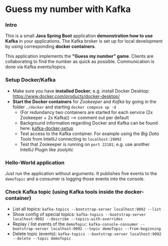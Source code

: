 # Guess my number with Kafka

### Intro

This is a small **Java Spring Boot** application **demonstration how to use Kafka** in your applications. 
The Kafka broker is set up for local development by using corresponding **docker containers**.

This application implements the **"Guess my number" game**. 
Clients are collaborating to find the number as quick as possible. Communication is done via Kafka events/topics.

### Setup Docker/Kafka

 * Make sure you have **installed Docker**; e.g. install Docker Desktop: https://www.docker.com/products/docker-desktop/
 * **Start the Docker containers** for *Zookeeper* and *Kafka*  by going in the folder `./docker` and starting `docker compose up -d` 
   * (For redundancy two containers are started for each service (2x Zookeeper + 2x Kafka)) --> comment out per default 
   * Background information regarding Docker and Kafka can be found here: [kafka-docker-setup](https://www.baeldung.com/ops/kafka-docker-setup)
   * Test access to the Kafka container. For example using the *Big Data Tools* from IntelliJ connecting to `localhost:29092`
   * Test that Zookeeper is running on `port 22181`; e.g. use another IntelliJ Plugin like *zoolytic*

### Hello-World application

Just run the application without arguments. It publishes five events to the `demoTopic` and a consumer is logging those events into the console.


### Check Kafka topic  (using Kafka tools inside the docker-container)

 * List all topics: ```kafka-topics --bootstrap-server localhost:9092 --list```
 * Show config of special topics:  ```kafka-topics --bootstrap-server localhost:9092 --describe --topics-with-overrides```
 * Replay / list events of the `demoTopic`:  ```kafka-console-consumer --bootstrap-server localhost:9092 --topic demoTopic --from-beginning```
 * Delete topic (events): ```kafka-topics --bootstrap-server localhost:9092 --delete --topic demoTopic```